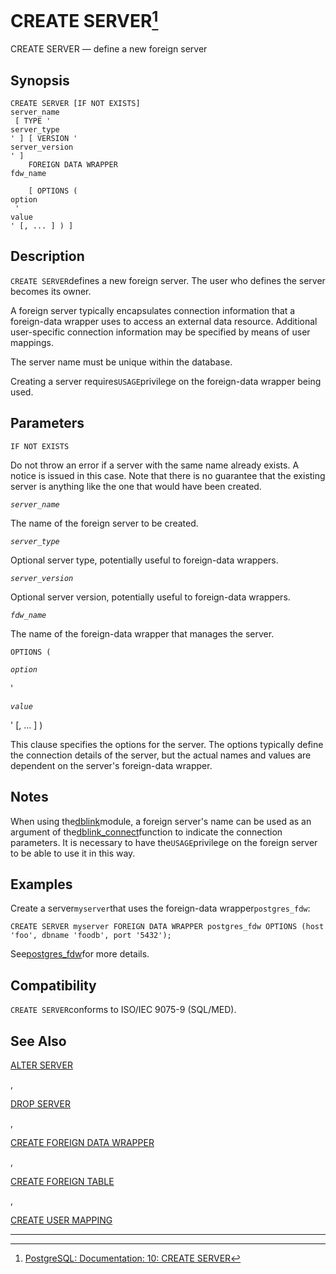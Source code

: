 # CREATE SERVER[^1]

CREATE SERVER — define a new foreign server

## Synopsis

```
CREATE SERVER [IF NOT EXISTS] 
server_name
 [ TYPE '
server_type
' ] [ VERSION '
server_version
' ]
    FOREIGN DATA WRAPPER 
fdw_name

    [ OPTIONS ( 
option
 '
value
' [, ... ] ) ]

```

## Description

`CREATE SERVER`defines a new foreign server. The user who defines the server becomes its owner.

A foreign server typically encapsulates connection information that a foreign-data wrapper uses to access an external data resource. Additional user-specific connection information may be specified by means of user mappings.

The server name must be unique within the database.

Creating a server requires`USAGE`privilege on the foreign-data wrapper being used.

## Parameters

`IF NOT EXISTS`

Do not throw an error if a server with the same name already exists. A notice is issued in this case. Note that there is no guarantee that the existing server is anything like the one that would have been created.

_`server_name`_

The name of the foreign server to be created.

_`server_type`_

Optional server type, potentially useful to foreign-data wrappers.

_`server_version`_

Optional server version, potentially useful to foreign-data wrappers.

_`fdw_name`_

The name of the foreign-data wrapper that manages the server.

`OPTIONS (`

_`option`_

'

_`value`_

' \[, ... \] \)

This clause specifies the options for the server. The options typically define the connection details of the server, but the actual names and values are dependent on the server's foreign-data wrapper.

## Notes

When using the[dblink](https://www.postgresql.org/docs/10/static/dblink.html)module, a foreign server's name can be used as an argument of the[dblink\_connect](https://www.postgresql.org/docs/10/static/contrib-dblink-connect.html)function to indicate the connection parameters. It is necessary to have the`USAGE`privilege on the foreign server to be able to use it in this way.

## Examples

Create a server`myserver`that uses the foreign-data wrapper`postgres_fdw`:

```
CREATE SERVER myserver FOREIGN DATA WRAPPER postgres_fdw OPTIONS (host 'foo', dbname 'foodb', port '5432');

```

See[postgres\_fdw](https://www.postgresql.org/docs/10/static/postgres-fdw.html)for more details.

## Compatibility

`CREATE SERVER`conforms to ISO/IEC 9075-9 \(SQL/MED\).

## See Also

[ALTER SERVER](https://www.postgresql.org/docs/10/static/sql-alterserver.html)

,

[DROP SERVER](https://www.postgresql.org/docs/10/static/sql-dropserver.html)

,

[CREATE FOREIGN DATA WRAPPER](https://www.postgresql.org/docs/10/static/sql-createforeigndatawrapper.html)

,

[CREATE FOREIGN TABLE](https://www.postgresql.org/docs/10/static/sql-createforeigntable.html)

,

[CREATE USER MAPPING](https://www.postgresql.org/docs/10/static/sql-createusermapping.html)

---



[^1]:  [PostgreSQL: Documentation: 10: CREATE SERVER](https://www.postgresql.org/docs/10/static/sql-createserver.html)

